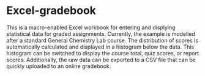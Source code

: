 # Excel-gradebook

This is a macro-enabled Excel workbook for entering and displying statistical data for graded assignments. Currently, the example is modelled after a standard General Chemistry Lab course. The distribution of scores is automatically calculated and displayed in a histogram below the data. This histogram can be switched to display the course total, quiz scores, or report scores. Additionally, the raw data can be exported to a CSV file that can be quickly uploaded to an online gradebook.
